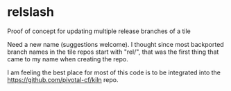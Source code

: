 # relslash
Proof of concept for updating multiple release branches of a tile

Need a new name (suggestions welcome). I thought since most backported branch names in the tile repos start with "rel/", that was the first thing that came to my name when creating the repo.

I am feeling the best place for most of this code is to be integrated into the https://github.com/pivotal-cf/kiln repo.
